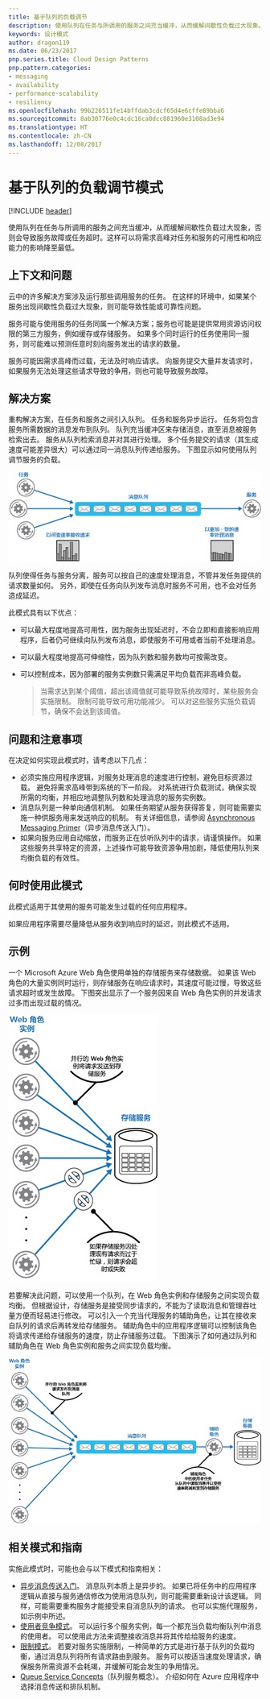 ```yaml
---
title: 基于队列的负载调节
description: 使用队列在任务与所调用的服务之间充当缓冲，从而缓解间歇性负载过大现象。
keywords: 设计模式
author: dragon119
ms.date: 06/23/2017
pnp.series.title: Cloud Design Patterns
pnp.pattern.categories:
- messaging
- availability
- performance-scalability
- resiliency
ms.openlocfilehash: 99b226511fe14bffdab3cdcf65d4e6cffe89bba6
ms.sourcegitcommit: 8ab30776e0c4cdc16ca0dcc881960e3108ad3e94
ms.translationtype: HT
ms.contentlocale: zh-CN
ms.lasthandoff: 12/08/2017
---
```

# <a name="queue-based-load-leveling-pattern"></a>基于队列的负载调节模式

[!INCLUDE [header](../_includes/header.md)]

使用队列在任务与所调用的服务之间充当缓冲，从而缓解间歇性负载过大现象，否则会导致服务故障或任务超时。这样可以将需求高峰对任务和服务的可用性和响应能力的影响降至最低。

## <a name="context-and-problem"></a>上下文和问题

云中的许多解决方案涉及运行那些调用服务的任务。 在这样的环境中，如果某个服务出现间歇性负载过大现象，则可能导致性能或可靠性问题。

服务可能与使用服务的任务同属一个解决方案；服务也可能是提供常用资源访问权限的第三方服务，例如缓存或存储服务。 如果多个同时运行的任务使用同一服务，则可能难以预测任意时刻向服务发出的请求的数量。

服务可能因需求高峰而过载，无法及时响应请求。 向服务提交大量并发请求时，如果服务无法处理这些请求导致的争用，则也可能导致服务故障。

## <a name="solution"></a>解决方案

重构解决方案，在任务和服务之间引入队列。 任务和服务异步运行。 任务将包含服务所需数据的消息发布到队列。 队列充当缓冲区来存储消息，直至消息被服务检索出去。 服务从队列检索消息并对其进行处理。 多个任务提交的请求（其生成速度可能差异很大）可以通过同一消息队列传递给服务。 下图显示如何使用队列调节服务的负载。

![图 1 - 使用队列调节服务的负载](./_images/queue-based-load-leveling-pattern.png)

队列使得任务与服务分离，服务可以按自己的速度处理消息，不管并发任务提供的请求数量如何。 另外，即使在任务向队列发布消息时服务不可用，也不会对任务造成延迟。

此模式具有以下优点：

- 可以最大程度地提高可用性，因为服务出现延迟时，不会立即和直接影响应用程序，后者仍可继续向队列发布消息，即使服务不可用或者当前不处理消息。
- 可以最大程度地提高可伸缩性，因为队列数和服务数均可按需改变。
- 可以控制成本，因为部署的服务实例数只需满足平均负载而非高峰负载。

    >  当需求达到某个阈值，超出该阈值就可能导致系统故障时，某些服务会实施限制。 限制可能导致可用功能减少。 可以对这些服务实施负载调节，确保不会达到该阈值。

## <a name="issues-and-considerations"></a>问题和注意事项

在决定如何实现此模式时，请考虑以下几点：

- 必须实施应用程序逻辑，对服务处理消息的速度进行控制，避免目标资源过载。 避免将需求高峰带到系统的下一阶段。 对系统进行负载测试，确保实现所需的均衡，并相应地调整队列数和处理消息的服务实例数。
- 消息队列是一种单向通信机制。 如果任务期望从服务获得答复，则可能需要实施一种供服务用来发送响应的机制。 有关详细信息，请参阅 [Asynchronous Messaging Primer](https://msdn.microsoft.com/library/dn589781.aspx)（异步消息传送入门）。
- 如果向服务应用自动缩放，而服务正在侦听队列中的请求，请谨慎操作。 如果这些服务共享特定的资源，上述操作可能导致资源争用加剧，降低使用队列来均衡负载的有效性。

## <a name="when-to-use-this-pattern"></a>何时使用此模式

此模式适用于其使用的服务可能发生过载的任何应用程序。

如果应用程序需要尽量降低从服务收到响应时的延迟，则此模式不适用。

## <a name="example"></a>示例

一个 Microsoft Azure Web 角色使用单独的存储服务来存储数据。 如果该 Web 角色的大量实例同时运行，则存储服务在响应请求时，其速度可能过慢，导致这些请求超时或发生故障。 下图突出显示了一个服务因来自 Web 角色实例的并发请求过多而出现过载的情况。

![图 2 - 一个服务因来自 Web 角色实例的并发请求过多而出现过载的情况](./_images/queue-based-load-leveling-overwhelmed.png)


若要解决此问题，可以使用一个队列，在 Web 角色实例和存储服务之间实现负载均衡。 但根据设计，存储服务是接受同步请求的，不能为了读取消息和管理吞吐量方便而轻易进行修改。 可以引入一个充当代理服务的辅助角色，让其在接收来自队列的请求后再转发给存储服务。 辅助角色中的应用程序逻辑可以控制该角色将请求传递给存储服务的速度，防止存储服务过载。 下图演示了如何通过队列和辅助角色在 Web 角色实例和服务之间实现负载均衡。

![图 3 - 通过队列和辅助角色在 Web 角色实例和服务之间实现负载均衡](./_images/queue-based-load-leveling-worker-role.png)

## <a name="related-patterns-and-guidance"></a>相关模式和指南

实施此模式时，可能也会与以下模式和指南相关：

- [异步消息传送入门](https://msdn.microsoft.com/library/dn589781.aspx)。 消息队列本质上是异步的。 如果已将任务中的应用程序逻辑从直接与服务通信修改为使用消息队列，则可能需要重新设计该逻辑。 同样，可能需要重构服务才能接受来自消息队列的请求。 也可以实施代理服务，如示例中所述。
- [使用者竞争模式](competing-consumers.md)。 可以运行多个服务实例，每一个都充当负载均衡队列中消息的使用者。 可以使用此方法来调整接收消息并将其传给给服务的速度。
- [限制模式](throttling.md)。 若要对服务实施限制，一种简单的方式是进行基于队列的负载均衡，通过消息队列将所有请求路由到服务。 服务可以按适当速度处理请求，确保服务所需资源不会耗竭，并缓解可能会发生的争用情况。
- [Queue Service Concepts](https://msdn.microsoft.com/library/azure/dd179353.aspx)（队列服务概念）。 介绍如何在 Azure 应用程序中选择消息传送和排队机制。
